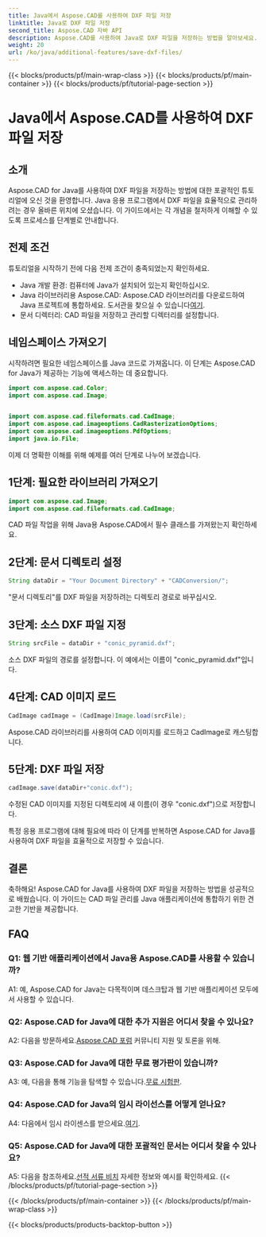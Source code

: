```yaml
---
title: Java에서 Aspose.CAD를 사용하여 DXF 파일 저장
linktitle: Java로 DXF 파일 저장
second_title: Aspose.CAD 자바 API
description: Aspose.CAD를 사용하여 Java로 DXF 파일을 저장하는 방법을 알아보세요. 효율적인 CAD 파일 관리를 위한 단계별 가이드를 따르십시오.
weight: 20
url: /ko/java/additional-features/save-dxf-files/
---
```


{{< blocks/products/pf/main-wrap-class >}}
{{< blocks/products/pf/main-container >}}
{{< blocks/products/pf/tutorial-page-section >}}

# Java에서 Aspose.CAD를 사용하여 DXF 파일 저장

## 소개

Aspose.CAD for Java를 사용하여 DXF 파일을 저장하는 방법에 대한 포괄적인 튜토리얼에 오신 것을 환영합니다. Java 응용 프로그램에서 DXF 파일을 효율적으로 관리하려는 경우 올바른 위치에 오셨습니다. 이 가이드에서는 각 개념을 철저하게 이해할 수 있도록 프로세스를 단계별로 안내합니다.

## 전제 조건

튜토리얼을 시작하기 전에 다음 전제 조건이 충족되었는지 확인하세요.

- Java 개발 환경: 컴퓨터에 Java가 설치되어 있는지 확인하십시오.
-  Java 라이브러리용 Aspose.CAD: Aspose.CAD 라이브러리를 다운로드하여 Java 프로젝트에 통합하세요. 도서관을 찾으실 수 있습니다[여기](https://releases.aspose.com/cad/java/).
- 문서 디렉터리: CAD 파일을 저장하고 관리할 디렉터리를 설정합니다.

## 네임스페이스 가져오기

시작하려면 필요한 네임스페이스를 Java 코드로 가져옵니다. 이 단계는 Aspose.CAD for Java가 제공하는 기능에 액세스하는 데 중요합니다.

```java
import com.aspose.cad.Color;
import com.aspose.cad.Image;


import com.aspose.cad.fileformats.cad.CadImage;
import com.aspose.cad.imageoptions.CadRasterizationOptions;
import com.aspose.cad.imageoptions.PdfOptions;
import java.io.File;
```

이제 더 명확한 이해를 위해 예제를 여러 단계로 나누어 보겠습니다.

## 1단계: 필요한 라이브러리 가져오기

```java
import com.aspose.cad.Image;
import com.aspose.cad.fileformats.cad.CadImage;
```

CAD 파일 작업을 위해 Java용 Aspose.CAD에서 필수 클래스를 가져왔는지 확인하세요.

## 2단계: 문서 디렉토리 설정

```java
String dataDir = "Your Document Directory" + "CADConversion/";
```

"문서 디렉토리"를 DXF 파일을 저장하려는 디렉토리 경로로 바꾸십시오.

## 3단계: 소스 DXF 파일 지정

```java
String srcFile = dataDir + "conic_pyramid.dxf";
```

소스 DXF 파일의 경로를 설정합니다. 이 예에서는 이름이 "conic_pyramid.dxf"입니다.

## 4단계: CAD 이미지 로드

```java
CadImage cadImage = (CadImage)Image.load(srcFile);
```

Aspose.CAD 라이브러리를 사용하여 CAD 이미지를 로드하고 CadImage로 캐스팅합니다.

## 5단계: DXF 파일 저장

```java
cadImage.save(dataDir+"conic.dxf");
```

수정된 CAD 이미지를 지정된 디렉토리에 새 이름(이 경우 "conic.dxf")으로 저장합니다.

특정 응용 프로그램에 대해 필요에 따라 이 단계를 반복하면 Aspose.CAD for Java를 사용하여 DXF 파일을 효율적으로 저장할 수 있습니다.

## 결론

축하해요! Aspose.CAD for Java를 사용하여 DXF 파일을 저장하는 방법을 성공적으로 배웠습니다. 이 가이드는 CAD 파일 관리를 Java 애플리케이션에 통합하기 위한 견고한 기반을 제공합니다.

## FAQ

### Q1: 웹 기반 애플리케이션에서 Java용 Aspose.CAD를 사용할 수 있습니까?

A1: 예, Aspose.CAD for Java는 다목적이며 데스크탑과 웹 기반 애플리케이션 모두에서 사용할 수 있습니다.

### Q2: Aspose.CAD for Java에 대한 추가 지원은 어디서 찾을 수 있나요?

 A2: 다음을 방문하세요.[Aspose.CAD 포럼](https://forum.aspose.com/c/cad/19) 커뮤니티 지원 및 토론을 위해.

### Q3: Aspose.CAD for Java에 대한 무료 평가판이 있습니까?

 A3: 예, 다음을 통해 기능을 탐색할 수 있습니다.[무료 시험판](https://releases.aspose.com/).

### Q4: Aspose.CAD for Java의 임시 라이선스를 어떻게 얻나요?

 A4: 다음에서 임시 라이센스를 받으세요.[여기](https://purchase.aspose.com/temporary-license/).

### Q5: Aspose.CAD for Java에 대한 포괄적인 문서는 어디서 찾을 수 있나요?

 A5: 다음을 참조하세요.[선적 서류 비치](https://reference.aspose.com/cad/java/) 자세한 정보와 예시를 확인하세요.
{{< /blocks/products/pf/tutorial-page-section >}}

{{< /blocks/products/pf/main-container >}}
{{< /blocks/products/pf/main-wrap-class >}}

{{< blocks/products/products-backtop-button >}}
